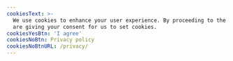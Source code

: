 ```yaml
---
cookiesText: >-
  We use cookies to enhance your user experience. By proceeding to the site you
  are giving your consent for us to set cookies.
cookiesYesBtn: 'I agree'
cookiesNoBtn: Privacy policy
cookiesNoBtnURL: /privacy/
---
```


